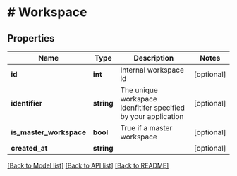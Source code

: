 # # Workspace

## Properties

Name | Type | Description | Notes
------------ | ------------- | ------------- | -------------
**id** | **int** | Internal workspace id | [optional]
**identifier** | **string** | The unique workspace idenfitifer specified by your application | [optional]
**is_master_workspace** | **bool** | True if a master workspace | [optional]
**created_at** | **string** |  | [optional]

[[Back to Model list]](../../README.md#models) [[Back to API list]](../../README.md#endpoints) [[Back to README]](../../README.md)
